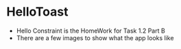 # HelloToast
- Hello Constraint is the HomeWork for Task 1.2 Part B
- There are a few images to show what the app looks like 
